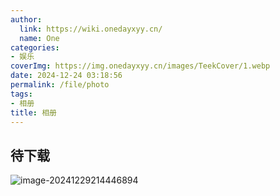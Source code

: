 ```yaml
---
author:
  link: https://wiki.onedayxyy.cn/
  name: One
categories:
- 娱乐
coverImg: https://img.onedayxyy.cn/images/TeekCover/1.webp
date: 2024-12-24 03:18:56
permalink: /file/photo
tags:
- 相册
title: 相册
---
```

## 待下载

![image-20241229214446894](https://img.onedayxyy.cn/images/image-20241229214446894.png)
